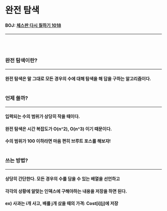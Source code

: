 # 완전 탐색
#### BOJ: [체스판 다시 칠하기 1018](https://www.acmicpc.net/problem/1018) 
***
<br><br>

### 완전 탐색이란?
***
#### 완전 탐색은 말 그대로 모든 경우의 수에 대해 탐색을 해 답을 구하는 알고리즘이다. <br><br>
### 언제 쓸까? 
***
#### 입력되는 수의 범위가 상당히 작을 때이다.
#### 완전 탐색은 시간 복잡도가 O(n^2), O(n^3) 이기 때문이다.
#### 수의 범위가 100 이하라면 마음 편히 브루트 포스를 해보자!<br><br>
### 쓰는 방법?
***
#### 상당히 간단한다. 모든 경우의 수를 담을 수 있는 배열을 선언하고
#### 각각의 상황에 알맞는 인덱스에 구해야하는 내용을 저장을 하면 된다.
#### ex) 사과는 i개 사고, 배를 j개 샀을 때의 가격: Cost[i][j]에 저장


